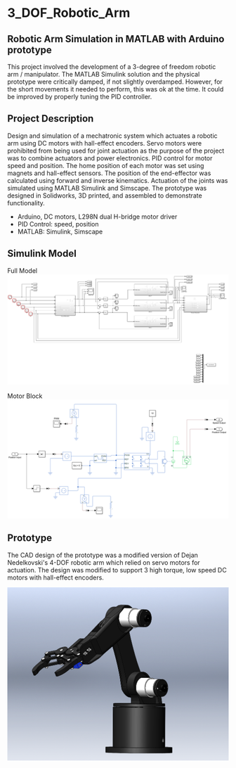 # 3_DOF_Robotic_Arm
## Robotic Arm Simulation in MATLAB with Arduino prototype
This project involved the development of a 3-degree of freedom robotic arm / manipulator. The MATLAB Simulink solution and the physical prototype were critically damped, if not slightly overdamped. However, for the short movements it needed to perform, this was ok at the time. It could be improved by properly tuning the PID controller.

## Project Description
Design and simulation of a mechatronic system which actuates a robotic arm using DC motors with hall-effect encoders. Servo motors were prohibited from being used for joint actuation as the purpose of the project was to combine actuators and power electronics. PID control for motor speed and position. The home position of each motor was set using magnets and hall-effect sensors. The position of the end-effector was calculated using forward and inverse kinematics. Actuation of the joints was simulated using MATLAB Simulink and Simscape. The prototype was designed in Solidworks, 3D printed, and assembled to demonstrate functionality.

- Arduino, DC motors, L298N dual H-bridge motor driver
- PID Control: speed, position
- MATLAB: Simulink, Simscape

## Simulink Model
Full Model
![alt text](https://github.com/a-rilley/3_DOF_Robotic_Arm/blob/main/Simulink%20Blocks/Simulink%20Model.png)

Motor Block
![alt text](https://github.com/a-rilley/3_DOF_Robotic_Arm/blob/main/Simulink%20Blocks/Simulink%20Model-Motor%20Block.png)

## Prototype
The CAD design of the prototype was a modified version of Dejan Nedelkovski's 4-DOF robotic arm which relied on servo motors for actuation. The design was modified to support 3 high torque, low speed DC motors with hall-effect encoders.

![alt text](https://github.com/a-rilley/3_DOF_Robotic_Arm/blob/main/Photos/Robot%20Arm%20Assembly.png)
